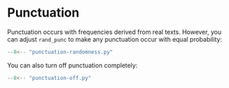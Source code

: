 # Punctuation

Punctuation occurs with frequencies derived from real texts. However, you can adjust `rand_punc` to make any punctuation occur with equal probability:

```python
--8<-- "punctuation-randomness.py"
```

You can also turn off punctuation completely:

```python
--8<-- "punctuation-off.py"
```